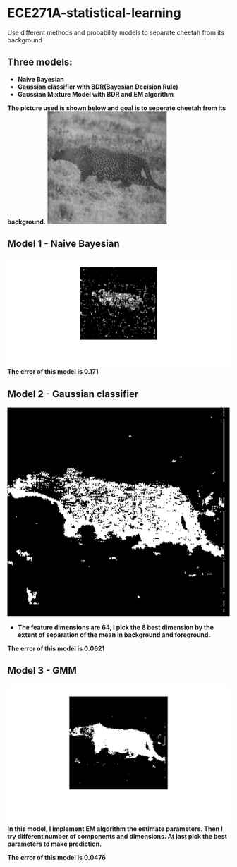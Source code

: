 # ECE271A-statistical-learning
Use different methods and probability models to separate cheetah from its background

## Three models:
- __Naive Bayesian__
- __Gaussian classifier with BDR(Bayesian Decision Rule)__
- __Gaussian Mixture Model with BDR and EM algorithm__

__The picture used is shown below and goal is to seperate cheetah from its background.__
![Aaron Swartz](https://raw.githubusercontent.com/jiangdada1221/ECE271A-statistical-learning/master/cheetah.jpg)

## Model 1 - Naive Bayesian
![Aaron Swartz](https://raw.githubusercontent.com/jiangdada1221/ECE271A-statistical-learning/master/naiveBayesian/prediction.jpg)
__The error of this model is 0.171__

## Model 2 - Gaussian classifier
![Aaron Swartz](https://raw.githubusercontent.com/jiangdada1221/ECE271A-statistical-learning/master/GaussianModel/prediction.jpg)
- __The feature dimensions are 64, I pick the 8 best dimension by the extent of separation of the mean in background and foreground.__

__The error of this model is 0.0621__

## Model 3 - GMM 
![Aaron Swartz](https://raw.githubusercontent.com/jiangdada1221/ECE271A-statistical-learning/master/GMM_EM/prediction.jpg)
__In this model, I implement EM algorithm the estimate parameters. Then I try different number of components and dimensions. At last pick the best parameters to make prediction.__

__The error of this model is 0.0476__
